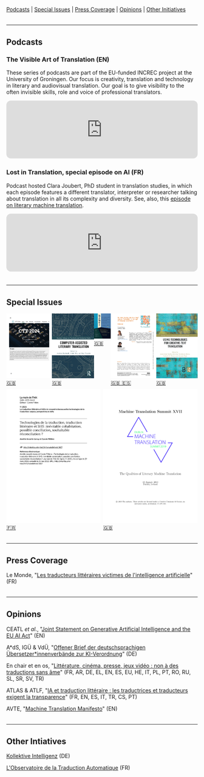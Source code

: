<a href="https://ctttn.github.io/resources.html#podcasts" class="green">Podcasts</a> | <a href="https://ctttn.github.io/resources.html#issues" class="green">Special Issues</a> | <a href="https://ctttn.github.io/resources.html#press" class="green">Press Coverage</a> | <a href="https://ctttn.github.io/resources.html#opinions" class="green">Opinions</a> | <a href="https://ctttn.github.io/resources.html#initiatives" class="green">Other Initiatives</a>

<hr style="boder-top:solid #eff0f1;height:1px;margin-top: 2rem;margin-bottom:2rem;">

<h2 id="podcasts">Podcasts</h2>

### The Visible Art of Translation (EN)

These series of podcasts are part of the EU-funded INCREC project at the University of Groningen. Our focus is creativity, translation and technology in literary and audiovisual translation. Our goal is to give visibility to the often invisible skills, role and voice of professional translators.

<iframe style="border-radius:12px" src="https://open.spotify.com/embed/show/2Xk77k65qkcFhV6eI4ts8F?utm_source=generator&theme=0" width="100%" height="152" frameBorder="0" allowfullscreen="" allow="autoplay; clipboard-write; encrypted-media; fullscreen; picture-in-picture" loading="lazy"></iframe>

### Lost in Translation, special episode on AI (FR)

Podcast hosted Clara Joubert, PhD student in translation studies, in which each episode features a different translator, interpreter or researcher talking about translation in all its complexity and diversity. See, also, this <a href="https://open.spotify.com/episode/07mfd7MYH2F0m2mOOISgop?si=904340ad27234714" target="_blank" class="green">episode on literary machine translation</a>.

<iframe style="border-radius:12px" src="https://open.spotify.com/embed/episode/3UTIPjkoytvNThRes5gmlf?utm_source=generator&theme=0" width="100%" height="152" frameBorder="0" allowfullscreen="" allow="autoplay; clipboard-write; encrypted-media; fullscreen; picture-in-picture" loading="lazy"></iframe>

<hr style="boder-top:solid #eff0f1;height:1px;margin-top: 2rem;margin-bottom:2rem;">

<h2 id="issues">Special Issues</h2>

<div style="display:flex;justify-content:space-between;">
  <div class="issue-container">
    <a href="https://ctt2024.ccl.kuleuven.be/home" target="_blank">
      <img src="assets/img/ctt_2024.jpg" alt="Proceedings of EAMT 2024" class="issue">
      <div class="issue-middle"><div class="issue-text">🇬🇧</div></div>
    </a>
  </div>
  <div class="issue-container">
    <a href="https://doi.org/10.4324/9781003357391" target="_blank">
      <img src="assets/img/calt_2024.jpg" alt="Computer-Assisted Literary Translation" class="issue">
      <div class="issue-middle"><div class="issue-text">🇬🇧</div></div>
    </a>
  </div>
  <div class="issue-container">
    <a href="https://doi.org/10.1075/babel.69.4" target="_blank">
      <img src="assets/img/babel_69_4_2023.jpg" alt="Babel vol. 64 no. 4" class="issue">
      <div class="issue-middle"><div class="issue-text">🇬🇧</div></div>
    </a>
  </div>
  <div class="issue-container">
    <a href="https://revistes.uab.cat/tradumatica/issue/view/n21" target="_blank">
      <img src="assets/img/tradumatica_21_2023.jpg" alt="Tradumàtica no. 21" class="issue">
      <div class="issue-middle"><div class="issue-text">🇬🇧 🇪🇸</div></div>
    </a>
  </div>
  <div class="issue-container">
    <a href="https://doi.org/10.4324/9781003094159" target="_blank">
      <img src="assets/img/utctt_2022.jpg" alt="Using Technologies for Creative-Text Translation" class="issue">
      <div class="issue-middle"><div class="issue-text">🇬🇧</div></div>
    </a>
  </div>
</div>

<div style="display:flex;margin-top:.5em;">
  <div class="issue-container" style="margin-right:.5em;">
    <a href="https://interfas.univ-tlse2.fr/lamaindethot/899" target="_blank">
      <img src="assets/img/lamaindethot_9_2021.jpg" alt="La Main de Thôt no. 9" class="issue">
      <div class="issue-middle"><div class="issue-text">🇫🇷</div></div>
    </a>
  </div>
  <div class="issue-container">
    <a href="https://aclanthology.org/volumes/W19-73/" target="_blank">
      <img src="assets/img/mtsummit_2019.jpg" alt="Proceedings of MT Summit 2019" class="issue">
      <div class="issue-middle"><div class="issue-text">🇬🇧</div></div>
    </a>
  </div>
</div>

<hr style="boder-top:solid #eff0f1;height:1px;margin-top: 2rem;margin-bottom:2rem;">

<h2 id="press">Press Coverage</h2>

Le Monde, "<a href="https://www.lemonde.fr/economie/article/2024/02/02/les-traducteurs-litteraires-victimes-de-l-intelligence-artificielle_6214361_3234.html" target="_blank" class="green">Les traducteurs littéraires victimes de l'intelligence artificielle</a>" (FR)

<hr style="boder-top:solid #eff0f1;height:1px;margin-top: 2rem;margin-bottom:2rem;">

<h2 id="opinions">Opinions</h2>

CEATL *et al*., "<a href="https://europeanwriterscouncil.eu/240425_cwos_jointstatement_ai-act/" target="_blank" class="green">Joint Statement on Generative Artificial Intelligence and the EU AI Act</a>" (EN)

A&ast;dS, IGÜ &amp; VdÜ, "<a href="https://literaturuebersetzer.de/aktuelles/offener-brief-ki/" target="_blank" class="green">Offener Brief der deutschsprachigen Übersetzer&ast;innenverbände zur KI-Verordnung</a>" (DE)

En chair et en os, "<a href="https://enchairetenos.org/" target="_blank" class="green">Littérature, cinéma, presse, jeux vidéo&nbsp;: non à des traductions sans âme</a>" (FR, AR, DE, EL, EN, ES, EU, HE, IT, PL, PT, RO, RU, SL, SR, SV, TR)

ATLAS &amp; ATLF, "<a href="https://www.atlas-citl.org/tribune-ia/" target="_blank" class="green">IA et traduction littéraire&nbsp;: les traductrices et traducteurs exigent la transparence</a>" (FR, EN, ES, IT, TR, CS, PT)

AVTE, "<a href="https://avteurope.eu/2021/09/13/press-release-avte-manifesto-on-machine-translation/" target="_blank" class="green">Machine Translation Manifesto</a>" (EN)

<hr style="boder-top:solid #eff0f1;height:1px;margin-top: 2rem;margin-bottom:2rem;">

<h2 id="initiatives">Other Intiatives</h2>

<a href="https://kollektive-intelligenz.de/" target="_blank" class="green">Kollektive Intelligenz</a> (DE)

<a href="https://www.atlas-citl.org/lobservatoire-de-la-traduction-automatique/" target="_blank" class="green">L'Observatoire de la Traduction Automatique</a> (FR)
